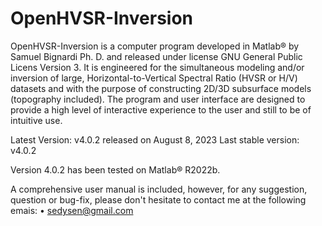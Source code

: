 # OpenHVSR-Inversion
OpenHVSR-Inversion is a computer program developed in Matlab® by Samuel Bignardi Ph. D. and released under license GNU General Public Licens Version 3.
It is engineered for the simultaneous modeling and/or inversion of large, Horizontal-to-Vertical Spectral Ratio (HVSR or H/V) datasets and with the purpose of constructing 2D/3D subsurface models (topography included). The program and user interface are designed to provide a high level of interactive experience to the user and still to be of intuitive use.

Latest Version:      v4.0.2  released on August 8, 2023 
Last stable version: v4.0.2

Version 4.0.2 has been tested on Matlab® R2022b. 

A comprehensive user manual is included,
however, for any suggestion, question or bug-fix, please don't hesitate to contact me at the following emais:
• sedysen@gmail.com
